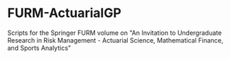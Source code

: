 # FURM-ActuarialGP
Scripts for the Springer FURM volume on "An Invitation to Undergraduate Research in Risk Management - Actuarial Science, Mathematical Finance, and Sports Analytics"
